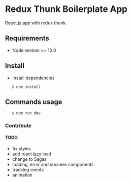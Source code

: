 # Redux Thunk Boilerplate App #

React.js app with redux thunk.


## Requirements ##

* Node version >= 10.0


## Install ##

* Install dependencies
```
   $ npm install
```


## Commands usage ##

```
   $ npm run dev
```

### Contribute

#### TODO

* fix styles
* add react lazy load
* change to Sagas
* loading, error and succees components
* tracking events
* animation

